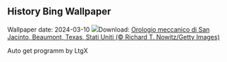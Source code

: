 ## History Bing Wallpaper
Wallpaper date: 2024-03-10
![](https://www.bing.com/th?id=OHR.BeaumontClock_IT-IT6612904601_UHD.jpg&w=1000)Download: [Orologio meccanico di San Jacinto, Beaumont, Texas, Stati Uniti (© Richard T. Nowitz/Getty Images)](https://www.bing.com/th?id=OHR.BeaumontClock_IT-IT6612904601_UHD.jpg)

Auto get programm by LtgX
